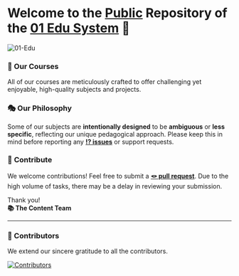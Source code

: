# Welcome to the [Public](https://github.com/01-edu/public) Repository of the [01 Edu System](https://github.com/01-edu) 👋

![01-Edu](https://github.com/user-attachments/assets/addd2e35-d07c-4201-98b7-521443ad38e6)

### 🍎 Our Courses

All of our courses are meticulously crafted to offer challenging yet enjoyable, high-quality subjects and projects.

### 🎭 **Our Philosophy**

Some of our subjects are **intentionally designed** to be **ambiguous** or **less specific**, reflecting our unique pedagogical approach. Please keep this in mind before reporting any [**⁉️ issues**](https://github.com/01-edu/public/issues) or support requests.

### 🫶 **Contribute**

We welcome contributions! Feel free to submit a [**🪢 pull request**](https://github.com/01-edu/public/pulls). Due to the high volume of tasks, there may be a delay in reviewing your submission.

Thank you!<br>
**📚 The Content Team**

---

### 🙌 Contributors

We extend our sincere gratitude to all the contributors.

[![Contributors](https://contrib.rocks/image?repo=01-edu/public)](https://github.com/01-edu/public/graphs/contributors)
